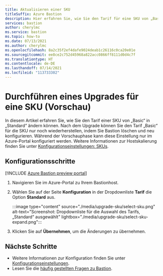 ```yaml
---
title: Aktualisieren einer SKU
titleSuffix: Azure Bastion
description: Hier erfahren Sie, wie Sie den Tarif für eine SKU von „Basic“ in „Standard“ ändern.
services: bastion
author: cherylmc
ms.service: bastion
ms.topic: how-to
ms.date: 07/13/2021
ms.author: cherylmc
ms.openlocfilehash: 8a2c35f2ef4dafe9024deab1c26116c0ca20e01e
ms.sourcegitcommit: ee8ce2c752d45968a822acc0866ff8111d0d4c7f
ms.translationtype: HT
ms.contentlocale: de-DE
ms.lasthandoff: 07/14/2021
ms.locfileid: "113733302"
---
```

# <a name="upgrade-a-sku-preview"></a>Durchführen eines Upgrades für eine SKU (Vorschau)

In diesem Artikel erfahren Sie, wie Sie den Tarif einer SKU von „Basic“ in „Standard“ ändern können. Nach dem Upgrade können Sie den Tarif „Basic“ für die SKU nur noch wiederherstellen, indem Sie Bastion löschen und neu konfigurieren. Während der Vorschauphase kann diese Einstellung nur im Azure-Portal konfiguriert werden. Weitere Informationen zur Hostskalierung finden Sie unter [Konfigurationseinstellungen: SKUs](configuration-settings.md#skus). 

## <a name="configuration-steps"></a>Konfigurationsschritte

[!INCLUDE [Azure Bastion preview portal](../../includes/bastion-preview-portal-note.md)]

1. Navigieren Sie im Azure-Portal zu Ihrem Bastionhost.
1. Wählen Sie auf der Seite **Konfiguration** in der Dropdownliste **Tarif** die Option **Standard** aus.

   :::image type="content" source="./media/upgrade-sku/select-sku.png" alt-text="Screenshot: Dropdownliste für die Auswahl des Tarifs, „Standard“ ausgewählt" lightbox="./media/upgrade-sku/select-sku-expand.png":::

1. Klicken Sie auf **Übernehmen**, um die Änderungen zu übernehmen.

## <a name="next-steps"></a>Nächste Schritte

* Weitere Informationen zur Konfiguration finden Sie unter [Konfigurationseinstellungen](configuration-settings.md).
* Lesen Sie die [häufig gestellten Fragen zu Bastion](bastion-faq.md).
